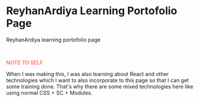 # ReyhanArdiya Learning Portofolio Page

ReyhanArdiya learning portofolio page

<br/>

<span style="color:salmon">**NOTE TO SELF**</span>

When I was making this, I was also learning about React and other technologies
which I want to also incorporate to this page so that I can get some training done.
That's why there are some mixed technologies here like using normal CSS + SC + Modules.
